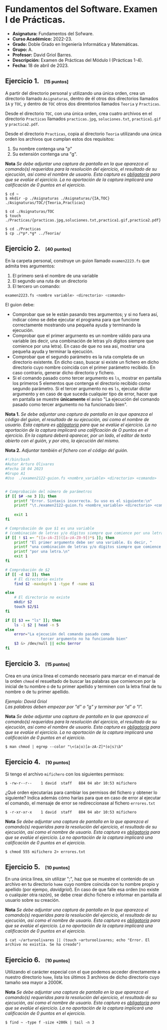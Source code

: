 # Fundamentos del Software. Examen I de Prácticas.

- **Asignatura:** Fundamentos del Sofware.
- **Curso Académico:** 2022-23.
- **Grado:** Doble Grado en Ingeniería Informática y Matemáticas.
- **Grupo:** A.
- **Profesor:** David Griol Barres.
- **Descripción:** Examen de Prácticas del Módulo I (Prácticas 1-4).
- **Fecha:** 18 de abril de 2023.
<!-- - **Duración:** -->




## Ejercicio 1.<small style="font-size: 0.9rem; margin-left: 1rem;">[15 puntos]</small>

A partir del directorio personal y utilizando una única orden, crea un directorio llamado `Asignaturas`, dentro de él otros dos directorios llamados `IA` y `TOC`, y dentro de `TOC` otros dos diremtorios llamados `Teoria` y `Practicas`.

Desde el directorio `TOC`, con una única orden, crea cuatro archivos en el directorio `Practicas` llamados `practicas.jpg`, `soluciones.txt`, `practica1.gif` y `practica2.pdf`.

Desde el directorio `Practicas`, copia al directorio `Teoria` utilizando una única orden los archivos que cumplan estos dos requisitos:
1. Su nombre contenga una "p"
2. Su extensión contenga una "g".

**Nota** *Se debe adjuntar una captura de pantalla en la que aparezca el comando(s) requeridos para la resolución del ejercicio, el resultado de su ejecución, así como el nombre de usuario. Esta captura es <u>obligatoria</u> para que se evalúe el ejercicio. La no aportación de la captura implicará una calificación de 0 puntos en el ejercicio.*



```console
$ cd ~
$ mkdir -p ./Asignaturas ./Asignaturas/{IA,TOC} ./Asignaturas/TOC/{Teoria,Practicas} 

$ cd ./Asignaturas/TOC
$ touch ./Practicas/{practicas.jpg,soluciones.txt,practica1.gif,practica2.pdf}

$ cd ./Practicas
$ cp ./*p*.*g* ../Teoria/
```



## Ejercicio 2.<small style="font-size: 0.9rem; margin-left: 1rem;">[40 puntos]</small>

En la carpeta personal, construye un guion llamado `examen2223.fs` que admita tres argumentos:
1. El primero será el nombre de una variable
2. El segundo una ruta de un directorio
3. El tercero un comando:

```bash
examen2223.fs <nombre variable> <directorio> <comando>
```
El guion debe:
- Comprobar que se le están pasando tres argumentos; y si no fuera así, indicar cómo se debe ejecutar el programa para que funcione correctamente mostrando una pequeña ayuda y terminando la ejecución.
- Comprobar que el primer argurnento es un nombre válido para una variable (es decir, una combinación de letras y/o dígitos siempre que comience por una letra). En caso de que no sea así, mostrar una pequeña ayuda y terminar la ejecución.
- Comprobar que el segundo parámetro es la ruta completa de un directorio existente. En dicho caso, buscar si existe un fichero en dicho directorio cuyo nombre coincida con el primer parámetro recibido. En caso contrario, generar dicho directorio y fichero.
- Si el comando pasado como tercer argumento es `ls`, mostrar en pantalla los primeros 5 elementos que contenga el directorio recibido como segundo parámetro. Si el tercer argumento no es `ls`, ejecutar dictar argumento y en caso de que suceda cualquier tipo de error, hacer que en pantalla se muestre **únicamente** el aviso "La ejecución del comando pasado como tercer argumento no ha funcionado bien".

**Nota 1.** *Se debe adjuntar una captura de pantalla en la que aparezca el código del guion, el resultado de su ejecución, asi como el nombre de usuario. Esta captura es <u>obligatoria</u> para que se evalúe el ejercicio. La no aportación de la captura implicará una calificación de O puntos en el ejercicio. En la captura deberá aparecer, por un lado, el editor de texto abierto con el guión, y por otro, la ejecución del mismo.*

**Nota 2.** *Adjuntar también el fichero con el código del guión.*


```bash
#!/bin/bash
#Autor Arturo Olivares
#Fecha 18 04 2023
#Grupo A1
#Uso  ./examen2122-guion.fs <nombre_variable> <directorio> <comando>


# Comprobación del número de parámetros
if [[ $# -ne 3 ]]; then
    printf "Error. Sintaxis incorrecta. Su uso es el siguiente:\n"
    printf "\t./examen2122-guion.fs <nombre_variable> <directorio> <comando>\n"
    
    exit 1
fi

# Comprobación de que $1 es una variable
# (combinación de letras y/o dígitos siempre que comience por una letra)
if [[ ! $1 =~ ^([a-zA-Z])([a-zA-Z0-9])*$ ]]; then
    printf "El primer argumento debe ser una variable. Es decir, "
    printf "una combinación de letras y/o dígitos siempre que comience "
    printf "por una letra.\n"
    exit 1
fi

# Comprobación de $2
if [[ -d $2 ]]; then
    # El directorio existe
    find $2 -maxdepth 1 -type f -name $1

else
    # El directorio no existe
    mkdir $2
    touch $2/$1
fi

if [[ $3 == "ls" ]]; then
    ls -1 $2 | head -n 5
else
    error="La ejecución del comando pasado como
                tercer argumento no ha funcionado bien"
    $3 &> /dev/null || echo $error
fi

```




## Ejercicio 3.<small style="font-size: 0.9rem; margin-left: 1rem;">[15 puntos]</small>

Crea en una única línea el comando necesario para marcar en el manual de la orden `chmod` el resueltado de buscar las palabras que comiencen por la inicial de tu nombre o de tu primer apellido y terminen con la letra final de tu nombre o de tu primer apellido.

*Ejemplo: David Griol*  
*Las palabras deben empezar por "d" o "g" y terminar por "d" o "l".*

**Nota** *Se debe adjuntar una captura de pantalla en la que aparezca el comando(s) requeridos para la resolución del ejercicio, el resultado de su ejecución, así como el nombre de usuario. Esta captura es <u>obligatoria</u> para que se evalúe el ejercicio. La no aportación de la captura implicará una calificación de 0 puntos en el ejercicio.*


```console
$ man chmod | egrep --color "\<(a|o)[a-zA-Z]*(o|s)\b"
```


## Ejercicio 4.<small style="font-size: 0.9rem; margin-left: 1rem;">[10 puntos]</small>

Si tengo el archivo `mifichero` con los siguientes permisos:
```console
$ -rw-r--r--    1 david  staff   884 04 abr 10:53 mifichero
```

¿Qué orden ejecutarías para cambiar los permisos del fichero y obtener lo siguiente? Indica además cómo harías para que en caso de error al ejecutar el comando, el mensaje de error se redireccionase al fichero `errores.txt`
```console
$ -r-xr-xr-x    1 david  staff   884 04 abr 10:53 mifichero
```

**Nota** *Se debe adjuntar una captura de pantalla en la que aparezca el comando(s) requeridos para la resolución del ejercicio, el resultado de su ejecución, así como el nombre de usuario. Esta captura es <u>obligatoria</u> para que se evalúe el ejercicio. La no aportación de la captura implicará una calificación de 0 puntos en el ejercicio.*


```console
$ chmod 555 mifichero 2> errores.txt
```




## Ejercicio 5.<small style="font-size: 0.9rem; margin-left: 1rem;">[10 puntos]</small>

En una única línea, sin utilizar ";", haz que se muestre el contenido de un archivo en tu directorio `home` cuyo nombre coincida con tu nombre propio y apellido (por ejempo, *davidgriol*). En caso de que falle esa orden (no existe o cualquier otra razón), se debe crear dicho fichero e informar en pantalla al usuario sobre su creación.

**Nota** *Se debe adjuntar una captura de pantalla en la que aparezca el comando(s) requeridos para la resolución del ejercicio, el resultado de su ejecución, así como el nombre de usuario. Esta captura es <u>obligatoria</u> para que se evalúe el ejercicio. La no aportación de la captura implicará una calificación de 0 puntos en el ejercicio.*


```console
$ cat ~/arturoolivares || (touch ~arturoolivares; echo "Error. El archivo no existía. Se ha creado")
```


## Ejercicio 6.<small style="font-size: 0.9rem; margin-left: 1rem;">[10 puntos]</small>

Utilizando el carácter especial con el que podemos acceder directamente a nuestro directorio `home`, lista los últimos 3 archivos de dicho directorio cuyo tamaño sea mayor a 2000K.

**Nota** *Se debe adjuntar una captura de pantalla en la que aparezca el comando(s) requeridos para la resolución del ejercicio, el resultado de su ejecución, así como el nombre de usuario. Esta captura es <u>obligatoria</u> para que se evalúe el ejercicio. La no aportación de la captura implicará una calificación de 0 puntos en el ejercicio.*


```console
$ find ~ -type f -size +200k | tail -n 3
```